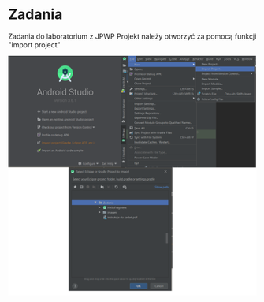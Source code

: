 # Zadania
Zadania do laboratorium z JPWP
Projekt należy otworzyć za pomocą funkcji "import project"

![](images/import4.png)
